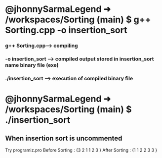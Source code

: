  # @jhonnySarmaLegend ➜ /workspaces/Sorting (main) $ g++ Sorting.cpp -o insertion_sort 

   ### g++ Sorting.cpp--> compiling
   ### -o insertion_sort --> compiled output stored in insertion_sort name binary file (exe)
   ### ./insertion_sort --> execution of compiled binary file

# @jhonnySarmaLegend ➜ /workspaces/Sorting (main) $ ./insertion_sort 


## When insertion sort is uncommented
Try programiz.pro
Before Sorting : {3 2 1 1 2 3 }
After Sorting : {1 1 2 2 3 3 }
